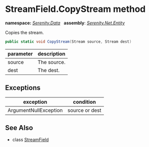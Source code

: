 # StreamField.CopyStream method
**namespace:** *[Serenity.Data](../../README.md#serenity.data-namespace)*   **assembly**: *[Serenity.Net.Entity](../../README.md)*

Copies the stream.

```csharp
public static void CopyStream(Stream source, Stream dest)
```

| parameter | description |
| --- | --- |
| source | The source. |
| dest | The dest. |

## Exceptions

| exception | condition |
| --- | --- |
| ArgumentNullException | source or dest |

## See Also

* class [StreamField](../StreamField.md)